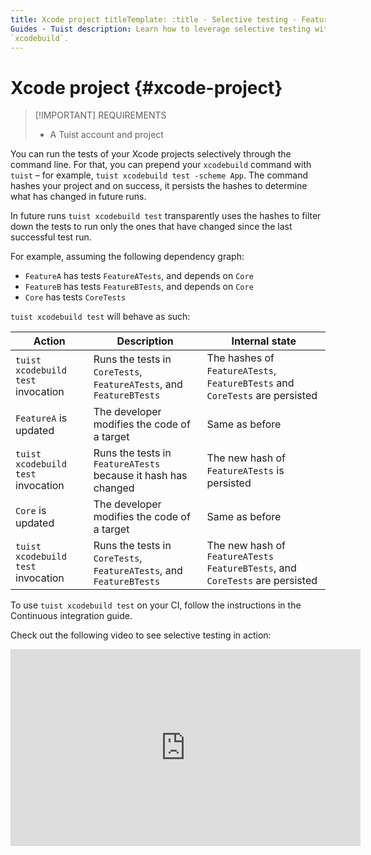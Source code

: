 ```yaml
---
title: Xcode project titleTemplate: :title · Selective testing · Features ·
Guides · Tuist description: Learn how to leverage selective testing with
`xcodebuild`.
---
```


# Xcode project {#xcode-project}

> [!IMPORTANT] REQUIREMENTS
> - A <LocalizedLink href="/guides/server/accounts-and-projects">Tuist account
>   and project</LocalizedLink>

You can run the tests of your Xcode projects selectively through the command
line. For that, you can prepend your `xcodebuild` command with `tuist` – for
example, `tuist xcodebuild test -scheme App`. The command hashes your project
and on success, it persists the hashes to determine what has changed in future
runs.

In future runs `tuist xcodebuild test` transparently uses the hashes to filter
down the tests to run only the ones that have changed since the last successful
test run.

For example, assuming the following dependency graph:

- `FeatureA` has tests `FeatureATests`, and depends on `Core`
- `FeatureB` has tests `FeatureBTests`, and depends on `Core`
- `Core` has tests `CoreTests`

`tuist xcodebuild test` will behave as such:

| Action                             | Description                                                         | Internal state                                                                 |
| ---------------------------------- | ------------------------------------------------------------------- | ------------------------------------------------------------------------------ |
| `tuist xcodebuild test` invocation | Runs the tests in `CoreTests`, `FeatureATests`, and `FeatureBTests` | The hashes of `FeatureATests`, `FeatureBTests` and `CoreTests` are persisted   |
| `FeatureA` is updated              | The developer modifies the code of a target                         | Same as before                                                                 |
| `tuist xcodebuild test` invocation | Runs the tests in `FeatureATests` because it hash has changed       | The new hash of `FeatureATests` is persisted                                   |
| `Core` is updated                  | The developer modifies the code of a target                         | Same as before                                                                 |
| `tuist xcodebuild test` invocation | Runs the tests in `CoreTests`, `FeatureATests`, and `FeatureBTests` | The new hash of `FeatureATests` `FeatureBTests`, and `CoreTests` are persisted |

To use `tuist xcodebuild test` on your CI, follow the instructions in the
<LocalizedLink href="/guides/integrations/continuous-integration">Continuous
integration guide</LocalizedLink>.

Check out the following video to see selective testing in action:

<iframe title="Run tests selectively in your Xcode projects" width="560" height="315" src="https://videos.tuist.dev/videos/embed/1SjekbWSYJ2HAaVjchwjfQ" frameborder="0" allowfullscreen="" sandbox="allow-same-origin allow-scripts allow-popups allow-forms"></iframe>

